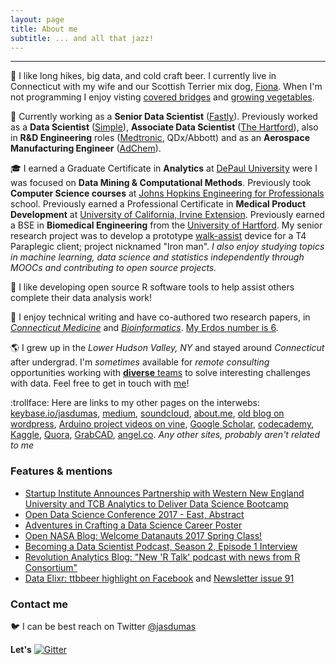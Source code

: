 ```yaml
---
layout: page
title: About me
subtitle: ... and all that jazz!
---
```


-------------
:crystal_ball: I like long hikes, big data, and cold craft beer. I currently live in Connecticut with my wife and our Scottish Terrier mix dog,
[Fiona](https://twitter.com/jasdumas/status/679480102443417600). When I'm not programming I enjoy visting [covered bridges](https://jasminedaly.com/post_data/ct_covered_bridges_map.nb.html) and [growing vegetables](http://hipsterveggies.com/).

:briefcase: Currently working as a **Senior Data Scientist** ([Fastly](https://www.fastly.com/)). Previously worked as a **Data Scientist** ([Simple](https://www.simple.com/)), **Associate Data Scientist** ([The Hartford](https://www.thehartford.com/)), also in **R&D Engineering** roles ([Medtronic](http://www.medtronic.com/covidien), QDx/Abbott) and as an **Aerospace Manufacturing Engineer** ([AdChem](http://www.acmt.aero/)).

:mortar_board: I earned a Graduate Certificate in **Analytics** at [DePaul University](http://www.cdm.depaul.edu/academics/Pages/current/Analytics-Certificate.aspx) were I was focused on **Data Mining & Computational Methods**. Previously took **Computer Science courses** at [Johns Hopkins Engineering for Professionals](https://ep.jhu.edu/programs-and-courses/programs/computer-science) school. Previously earned a Professional Certificate in **Medical Product Development** at [University of California, Irvine Extension](http://ce.uci.edu/areas/life_sciences/medical_products/). Previously earned a BSE in **Biomedical Engineering** from the [University of Hartford](http://www.hartford.edu/ceta/undergraduate/engineering/BM/). My senior research project was to develop a prototype [walk-assist](http://www.tuvie.com/wp-content/uploads/ekso-bionic-suit1.jpg) device for a T4 Paraplegic client; project nicknamed "Iron man". *I also enjoy studying topics in machine learning, data science and statistics independently through MOOCs and contributing to open source projects.* 

:floppy_disk: I like developing open source R software tools to help assist others complete their data analysis work! 

:pencil: I enjoy technical writing and have co-authored two research papers, in [*Connecticut Medicine*](https://www.ncbi.nlm.nih.gov/pubmed/24156174) and [*Bioinformatics*](https://www.ncbi.nlm.nih.gov/pubmed/27503226). [My Erdos number is 6](https://www.csauthors.net/distance/paul-erdos/jasmine-dumas).

:earth_americas: I grew up in the *Lower Hudson Valley, NY* and stayed around *Connecticut* after undergrad. I'm *sometimes* available for *remote consulting* opportunities working with [**diverse** teams](http://www.forbes.com/sites/bonniemarcus/2015/08/12/the-lack-of-diversity-in-tech-is-a-cultural-issue/#7170290c3577) to solve interesting challenges with data. Feel free to get in touch with [me](https://jasdumas.github.io/consulting/)!

:trollface: Here are links to my other pages on the interwebs: [keybase.io/jasdumas](https://keybase.io/jasdumas), [medium](https://medium.com/@jasdumas), [soundcloud](https://soundcloud.com/jasmine-dumas), [about.me](https://about.me/jasminedumas), [old blog on wordpress](https://jasdumas.wordpress.com/), [Arduino project videos on vine](https://vine.co/Jasmine.Dumas), [Google Scholar](https://scholar.google.com/citations?user=Yt3WKXsAAAAJ&hl=en), [codecademy](https://www.codecademy.com/jmdumas), [Kaggle](https://www.kaggle.com/jasdumas), [Quora](https://www.quora.com/profile/Jasmine-Dumas), [GrabCAD](https://grabcad.com/jasmine.dumas-1/projects), [angel.co](https://angel.co/jasmine-dumas). *Any other sites, probably aren't related to me*

### Features & mentions

* [Startup Institute Announces Partnership with Western New England University and TCB Analytics to Deliver Data Science Bootcamp](http://tcbanalytics.com/2017/09/26/startup-institute-announces-partnership-with-western-new-england-university-and-tcb-analytics-to-deliver-data-science-bootcamp/)
* [Open Data Science Conference 2017 - East, Abstract](https://www.odsc.com/training/portfolio/open-government-data-beer-analytics)
* [Adventures in Crafting a Data Science Career Poster](http://rhodyrstats.org/files/dumas_event.pdf)
* [Open NASA Blog: Welcome Datanauts 2017 Spring Class!](https://open.nasa.gov/blog/welcome-datanauts-2017-spring-class/)
* [Becoming a Data Scientist Podcast, Season 2, Episode 1 Interview](http://www.becomingadatascientist.com/2017/01/10/becoming-a-data-scientist-podcast-episode-14-jasmine-dumas/)
* [Revolution Analytics Blog: "New 'R Talk' podcast with news from R Consortium"](http://blog.revolutionanalytics.com/2015/08/r-talk.html)
* [Data Elixr: ttbbeer highlight on Facebook](https://www.facebook.com/dataelixir/posts/1575904476046887) and [Newsletter issue 91](http://dataelixir.com/issues/91)

### Contact me

:bird: I can be best reach on Twitter [@jasdumas](https://twitter.com/jasdumas) 

**Let's**  [![Gitter](https://img.shields.io/gitter/room/nwjs/nw.js.svg?style=plastic)](https://gitter.im/jasdumas/jasdumas.github.io?source=orgpage)

